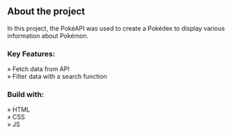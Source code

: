 <h2>About the project</h2>

  <p>In this project, the PokéAPI was used to create a Pokédex to display various information about Pokémon.</p>

<h3>Key Features:</h3>

» Fetch data from API <br>
» Filter data with a search function <br>

<h3>Build with:</h3>

» HTML <br>
» CSS <br>
» JS
